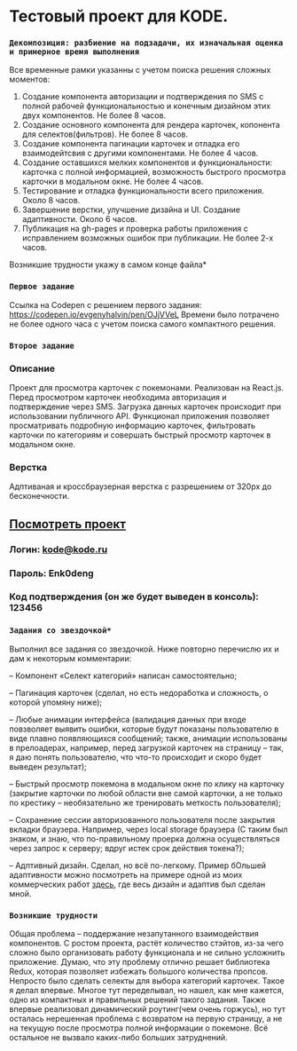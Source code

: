 # Тестовый проект для KODE. 

### `Декомпозиция: разбиение на подзадачи, их изначальная оценка и примерное время выполнения`
Все временные рамки указанны с учетом поиска решения сложных моментов:
 1. Создание компонента авторизации и подтверждения по SMS с полной рабочей функциональностью и конечным дизайном этих двух компонентов. Не более 8 часов.
 2. Создание основного компонента для рендера карточек, копонента для селектов(фильтров). Не более 8 часов.
 3. Создание компонента пагинации карточек и отладка его взаимодейтсвия с другими компонентами. Не более 4 часов.
 4. Создание оставшихся мелких компонентов и функциональности: карточка с полной информацией, возможность быстрого просмотра карточки в модальном окне. Не более 4 часов.
 5. Тестирование и отладка функциональности всего приложения. Около 8 часов.
 6. Завершение верстки, улучшение дизайна и UI. Создание адаптивности. Около 6 часов.
 7. Публикация на gh-pages и проверка работы приложения с исправлением возможных ошибок при публикации. Не более 2-х часов.

Возникшие трудности укажу в самом конце файла*

### `Первое задание`
Ссылка на Codepen с решением первого задания: https://codepen.io/evgenyhalvin/pen/OJjVVeL
Времени было потрачено не более одного часа с учетом поиска самого компактного решения.

### `Второе задание`
### Описание
Проект для просмотра карточек с покемонами. Реализован на React.js. Перед просмотром карточек необходима авторизация и подтверждение через SMS. Загрузка данных карточек происходит при использовании публичного API. Функционал приложения позволяет просматривать подробную информацию карточек, фильтровать карточки по категориям и совершать быстрый просмотр карточек в модальном окне.

### Верстка
Адптиваная и кроссбраузерная верстка с разрешением от 320px до бесконечности.

## [Посмотреть проект](https://evgenyhalvin.github.io/kode-test/)
### Логин: kode@kode.ru
### Пароль: Enk0deng
### Код подтверждения (он же будет выведен в консоль): 123456

### `Задания со звездочкой*`
Выполнил все задания со звездочкой. Ниже повторно перечислю их и дам к некоторым комментарии:

  – Компонент «Селект категорий» написан самостоятельно;

  – Пагинация карточек (сделал, но есть недоработка и сложность, о которой упомяну ниже);

  – Любые анимации интерфейса (валидация данных при входе повзволяет выявить ошибки, которые будут показаны пользователю в виде плавно появляющихся сообщений; также, анимации использованы в прелоадерах, например, перед загрузкой карточек на страницу – так, я даю понять пользователю, что что-то происходит и скоро будет выведен результат);

  – Быстрый просмотр покемона в модальном окне по клику на карточку (закрытие карточки по любой области вне самой карточки, а не только по крестику – необязательно же тренировать меткость пользователя);

  – Сохранение сессии авторизованного пользователя после закрытия вкладки браузера. Например, через local storage браузера (С таким был знаком, и знаю, что по-правильному проерка должна осуществляться через запрос к серверу; вдруг истек срок действия токена?);

  – Адптивный дизайн. Сделал, но всё по-легкому. Пример бОльшей адаптивности можно посмотреть на примере одной из моих коммерческих работ [здесь](https://alex-andreev-webme.github.io/kesha-project/index.html), где весь дизайн и адаптив был сделан мной.


### `Возникшие трудности`
Общая проблема – поддержание незапутанного взаимодействия компонентов. С ростом проекта, растёт количество стэйтов, из-за чего сложно было организовать работу функционала и не сильно усложнить приложение. Думаю, что эту проблему отлично решает библиотека Redux, которая позволяет избежать большого количества пропсов.
Непросто было сделать селекты для выбора категорий карточек. Такое я делал впервые. Многое тут переделывал, но нашел, как мне кажется, одно из компактных и правильных решений такого задания. Также впервые реализовал динамический роутинг(чем очень горжусь), но тут осталась нерешенная проблема с возвратом на первую страницу, а не на текущую после просмотра полной информации о покемоне. Всё остальное не вызвало каких-либо больших затруднений.
